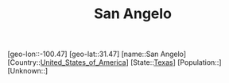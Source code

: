 ﻿---
title: "San Angelo"
location: [31.47,-100.47]
type: City
tags:
- geo/City


SpocWebEntityId: 33910
isDeleted: false
confidential: public

---
[geo-lon::-100.47]
[geo-lat::31.47]
[name::San Angelo]
[Country::[United_States_of_America](North-America/United_States_of_America.md)]
[State::[Texas](North-America/United_States_of_America/Texas.md)]
[Population::]
[Unknown::]

